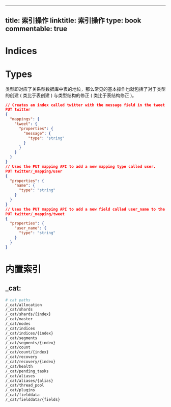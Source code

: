 
---
title: 索引操作
linktitle: 索引操作
type: book
commentable: true
---

# Indices

# Types

类型即对应了关系型数据库中表的地位，那么常见的基本操作也就包括了对于类型的创建 ( 类比于表创建 ) 与类型结构的修正 ( 类比于表结构修正 )。

```json
// Creates an index called twitter with the message field in the tweet mapping type.
PUT twitter
{
  "mappings": {
    "tweet": {
      "properties": {
        "message": {
          "type": "string"
        }
      }
    }
  }
}
// Uses the PUT mapping API to add a new mapping type called user.
PUT twitter/_mapping/user
{
  "properties": {
    "name": {
      "type": "string"
    }
  }
}
// Uses the PUT mapping API to add a new field called user_name to the tweet mapping type.
PUT twitter/_mapping/tweet
{
  "properties": {
    "user_name": {
      "type": "string"
    }
  }
}
```

# 内置索引

## \_cat:

```sh
# cat paths
/_cat/allocation
/_cat/shards
/_cat/shards/{index}
/_cat/master
/_cat/nodes
/_cat/indices
/_cat/indices/{index}
/_cat/segments
/_cat/segments/{index}
/_cat/count
/_cat/count/{index}
/_cat/recovery
/_cat/recovery/{index}
/_cat/health
/_cat/pending_tasks
/_cat/aliases
/_cat/aliases/{alias}
/_cat/thread_pool
/_cat/plugins
/_cat/fielddata
/_cat/fielddata/{fields}
```

    
